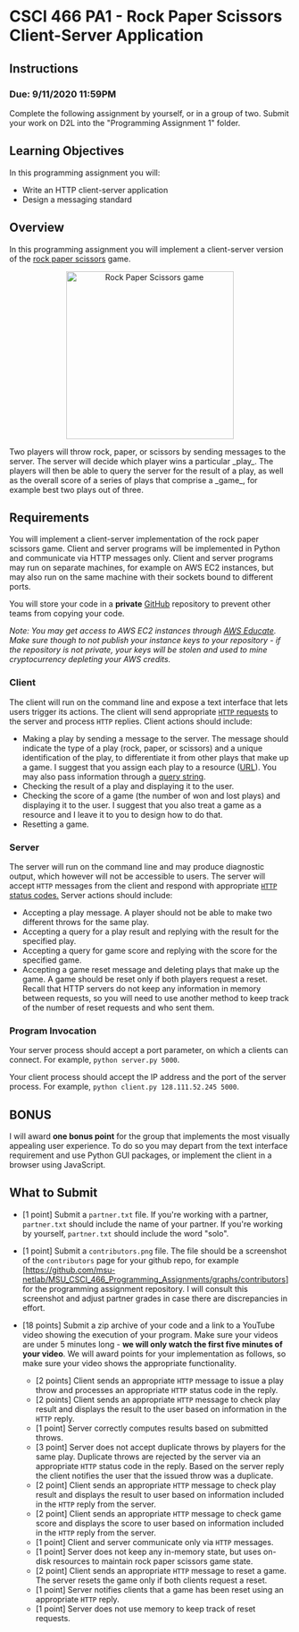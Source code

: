 # CSCI 466 PA1 - Rock Paper Scissors Client-Server Application 

## Instructions
### Due: 9/11/2020 11:59PM

Complete the following assignment by yourself, or in a group of two.
Submit your work on D2L into the "Programming Assignment 1" folder. 


## Learning Objectives

In this programming assignment you will:

- Write an HTTP client-server application
- Design a messaging standard


## Overview

In this programming assignment you will implement a client-server version of the [rock paper scissors](https://en.wikipedia.org/wiki/Rock_paper_scissors) game.
<p align="center">
<img src="https://inteng-storage.s3.amazonaws.com/images/uploads/sizes/RPS_resize_md.jpg" alt="Rock Paper Scissors game" width="300">
</p>
Two players will throw rock, paper, or scissors by sending messages to the server.
The server will decide which player wins a particular _play_.
The players will then be able to query the server for the result of a play, as well as the overall score of a series of plays that comprise a _game_, for example best two plays out of three.



## Requirements

You will implement a client-server implementation of the rock paper scissors game.
Client and server programs will be implemented in Python and communicate via HTTP messages only.
Client and server programs may run on separate machines, for example on AWS EC2 instances, but may also run on the same machine with their sockets bound to different ports.

You will store your code in a __private__ [GitHub](https://github.com/) repository to prevent other teams from copying your code.

*Note: You may get access to AWS EC2 instances through [AWS Educate](https://aws.amazon.com/education/awseducate/). 
Make sure though to not publish your instance keys to your repository - if the repository is not private, your keys will be stolen and used to mine cryptocurrency depleting your AWS credits.*

### Client

The client will run on the command line and expose a text interface that lets users trigger its actions.
The client will send appropriate [`HTTP` requests](https://en.wikipedia.org/wiki/Hypertext_Transfer_Protocol#Request_methods) to the server and process `HTTP` replies.
Client actions should include:
    
- Making a play by sending a message to the server.
  The message should indicate the type of a play (rock, paper, or scissors) and a unique identification of the play, to differentiate it from other plays that make up a game.
  I suggest that you assign each play to a resource ([URL](https://en.wikipedia.org/wiki/Uniform_Resource_Identifier)).
  You may also pass information through a [query string](https://en.wikipedia.org/wiki/Query_string).
- Checking the result of a play and displaying it to the user.
- Checking the score of a game (the number of won and lost plays) and displaying it to the user.
  I suggest that you also treat a game as a resource and I leave it to you to design how to do that.
- Resetting a game. 
    
### Server

The server will run on the command line and may produce diagnostic output, which however will not be accessible to users.
The server will accept `HTTP` messages from the client and respond with appropriate [`HTTP` status codes.](https://en.wikipedia.org/wiki/List_of_HTTP_status_codes#:~:text=final%20HTTP%20message.-,2xx%20Success,received%2C%20understood%2C%20and%20accepted.&text=Standard%20response%20for%20successful%20HTTP,on%20the%20request%20method%20used.)
Server actions should include:
    
- Accepting a play message. 
A player should not be able to make two different throws for the same play.
- Accepting a query for a play result and replying with the result for the specified play.
- Accepting a query for game score and replying with the score for the specified game.
- Accepting a game reset message and deleting plays that make up the game. 
A game should be reset only if both players request a reset.
Recall that HTTP servers do not keep any information in memory between requests, so you will need to use another method to keep track of the number of reset requests and who sent them.


### Program Invocation

Your server process should accept a port parameter, on which a clients can connect. 
For example, `python server.py 5000`.

Your client process should accept the IP address and the port of the server process.
For example, `python client.py 128.111.52.245 5000`.


## BONUS

I will award __one bonus point__ for the group that implements the most visually appealing user experience. 
To do so you may depart from the text interface requirement and use Python GUI packages, or implement the client in a browser using JavaScript.


## What to Submit

* \[1 point\] Submit a `partner.txt` file.
If you're working with a partner, `partner.txt` should include the name of your partner.
If you're working by yourself, `partner.txt` should include the word "solo".

* \[1 point\] Submit a `contributors.png` file.
The file should be a screenshot of the `contributors` page for your github repo, for example [https://github.com/msu-netlab/MSU_CSCI_466_Programming_Assignments/graphs/contributors] for the programming assignment repository. 
I will consult this screenshot and adjust partner grades in case there are discrepancies in effort.

* \[18 points\] Submit a zip archive of your code and a link to a YouTube video showing the execution of your program.
Make sure your videos are under 5 minutes long - __we will only watch the first five minutes of your video__.
We will award points for your implementation as follows, so make sure your video shows the appropriate functionality.
    
    * \[2 points\] Client sends an appropriate `HTTP` message to issue a play throw and processes an appropriate `HTTP` status code in the reply. 
    * \[2 points\] Client sends an appropriate `HTTP` message to check play result and displays the result to the user based on information in the `HTTP` reply.
    * \[1 point\] Server correctly computes results based on submitted throws.
    * \[3 point\] Server does not accept duplicate throws by players for the same play. Duplicate throws are rejected by the server via an appropriate `HTTP` status code in the reply. Based on the server reply the client notifies the user that the issued throw was a duplicate.
    * \[2 point\] Client sends an appropriate `HTTP` message to check play result and displays the result to user based on information included in the `HTTP` reply from the server.
    * \[2 point\] Client sends an appropriate `HTTP` message to check game score and displays the score to user based on information included in the `HTTP` reply from the server.
    * \[1 point\]  Client and server communicate only via `HTTP` messages. 
    * \[1 point\] Server does not keep any in-memory state, but uses on-disk resources to maintain rock paper scissors game state.
    * \[2 point\]  Client sends an appropriate `HTTP` message to reset a game. The server resets the game only if both clients request a reset.
    * \[1 point\]  Server notifies clients that a game has been reset using an appropriate `HTTP` reply.
    * \[1 point\]  Server does not use memory to keep track of reset requests.
    
    


